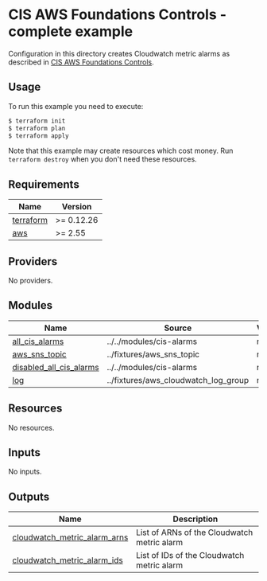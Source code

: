 # CIS AWS Foundations Controls - complete example

Configuration in this directory creates Cloudwatch metric alarms as described in [CIS AWS Foundations Controls](https://docs.aws.amazon.com/securityhub/latest/userguide/securityhub-cis-controls.html).

## Usage

To run this example you need to execute:

```bash
$ terraform init
$ terraform plan
$ terraform apply
```

Note that this example may create resources which cost money. Run `terraform destroy` when you don't need these resources.

<!-- BEGINNING OF PRE-COMMIT-TERRAFORM DOCS HOOK -->
## Requirements

| Name | Version |
|------|---------|
| <a name="requirement_terraform"></a> [terraform](#requirement\_terraform) | >= 0.12.26 |
| <a name="requirement_aws"></a> [aws](#requirement\_aws) | >= 2.55 |

## Providers

No providers.

## Modules

| Name | Source | Version |
|------|--------|---------|
| <a name="module_all_cis_alarms"></a> [all\_cis\_alarms](#module\_all\_cis\_alarms) | ../../modules/cis-alarms | n/a |
| <a name="module_aws_sns_topic"></a> [aws\_sns\_topic](#module\_aws\_sns\_topic) | ../fixtures/aws_sns_topic | n/a |
| <a name="module_disabled_all_cis_alarms"></a> [disabled\_all\_cis\_alarms](#module\_disabled\_all\_cis\_alarms) | ../../modules/cis-alarms | n/a |
| <a name="module_log"></a> [log](#module\_log) | ../fixtures/aws_cloudwatch_log_group | n/a |

## Resources

No resources.

## Inputs

No inputs.

## Outputs

| Name | Description |
|------|-------------|
| <a name="output_cloudwatch_metric_alarm_arns"></a> [cloudwatch\_metric\_alarm\_arns](#output\_cloudwatch\_metric\_alarm\_arns) | List of ARNs of the Cloudwatch metric alarm |
| <a name="output_cloudwatch_metric_alarm_ids"></a> [cloudwatch\_metric\_alarm\_ids](#output\_cloudwatch\_metric\_alarm\_ids) | List of IDs of the Cloudwatch metric alarm |
<!-- END OF PRE-COMMIT-TERRAFORM DOCS HOOK -->
